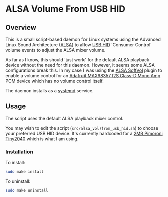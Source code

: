 # ALSA Volume From USB HID #

## Overview ##
This is a small script-based daemon for Linux systems using the Advanced Linux Sound Architecture ([ALSA](https://alsa-project.org/wiki/Main_Page)) to allow [USB HID](https://www.usb.org/hid) 'Consumer Control' volume events to adjust the ALSA mixer volume.

As far as I know, this should 'just work' for the default ALSA playback device without the need for this daemon. However, it seems some ALSA configurations break this. In my case I was using the [ALSA SoftVol](https://alsa.opensrc.org/Softvol) plugin to enable a volume control for an [Adafruit MAX98357 I2S Class-D Mono Amp](https://learn.adafruit.com/adafruit-max98357-i2s-class-d-mono-amp?view=all) PCM device which has no volume control itself.

The daemon installs as a [systemd](https://www.linux.com/training-tutorials/understanding-and-using-systemd/) service.

## Usage ##
The script uses the default ALSA playback mixer control.

You may wish to edit the script (`src/alsa_vol)from_usb_hid.sh`) to choose your preferred USB HID device. It's currently hardcoded for a [2MB Pimoroni Tiny2040](https://shop.pimoroni.com/products/tiny-2040?variant=39560012300371) which is what I am using.

### Installation

To install:
```sh
sudo make install
```
To uninstall:
```sh
sudo make uninstall
```
